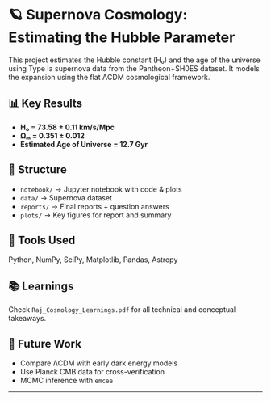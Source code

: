 # 🪐 Supernova Cosmology: Estimating the Hubble Parameter

This project estimates the Hubble constant (H₀) and the age of the universe using Type Ia supernova data from the Pantheon+SH0ES dataset. It models the expansion using the flat ΛCDM cosmological framework.

## 📊 Key Results
- **H₀ = 73.58 ± 0.11 km/s/Mpc**
- **Ωₘ = 0.351 ± 0.012**
- **Estimated Age of Universe = 12.7 Gyr**

## 📁 Structure
- `notebook/` → Jupyter notebook with code & plots  
- `data/` → Supernova dataset  
- `reports/` → Final reports + question answers  
- `plots/` → Key figures for report and summary

## 🚀 Tools Used
Python, NumPy, SciPy, Matplotlib, Pandas, Astropy

## 📚 Learnings
Check `Raj_Cosmology_Learnings.pdf` for all technical and conceptual takeaways.

## 🔮 Future Work
- Compare ΛCDM with early dark energy models  
- Use Planck CMB data for cross-verification  
- MCMC inference with `emcee`

---
